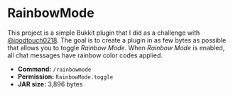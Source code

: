 # RainbowMode
This project is a simple Bukkit plugin that I did as a challenge with [@ipodtouch0218](https://www.github.com/ipodtouch0218). The goal is to create a plugin in as few bytes as possible that allows you to toggle *Rainbow Mode*. When *Rainbow Mode* is enabled, all chat messages have rainbow color codes applied.


- **Command:** `/rainbowmode`
- **Permission:** `RainbowMode.toggle`
- **JAR size:** 3,896 bytes
